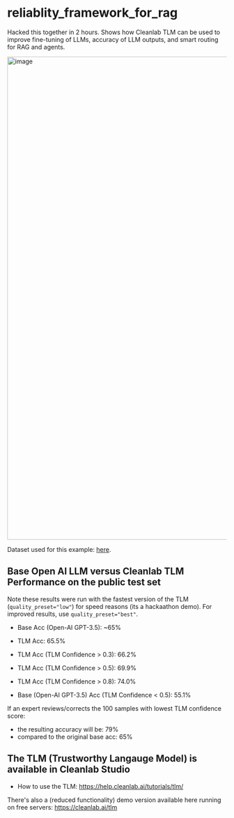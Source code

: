 # reliablity_framework_for_rag
Hacked this together in 2 hours. Shows how Cleanlab TLM can be used to improve fine-tuning of LLMs, accuracy of LLM outputs, and smart routing for RAG and agents.

<img width="1109" alt="image" src="https://github.com/cgnorthcutt/reliablity_framework_for_rag/assets/27030270/f5d5a0e4-2051-4460-bc04-aff1a7640b02">

Dataset used for this example: [here](https://huggingface.co/datasets/nguha/legalbench/viewer/international_citizenship_questions/test?row=2).

## Base Open AI LLM versus Cleanlab TLM Performance on the public test set

Note these results were run with the fastest version of the TLM (`quality_preset="low"`) for speed reasons (its a hackaathon demo). For improved results, use `quality_preset="best"`.

* Base Acc (Open-AI GPT-3.5): ~65%
* TLM Acc: 65.5%

* TLM Acc (TLM Confidence > 0.3): 66.2%
* TLM Acc (TLM Confidence > 0.5): 69.9%
* TLM Acc (TLM Confidence > 0.8): 74.0%


* Base (Open-AI GPT-3.5) Acc (TLM Confidence < 0.5): 55.1%

If an expert reviews/corrects the 100 samples with lowest TLM confidence score:

* the resulting accuracy will be: 79%
* compared to the original base acc: 65%

## The TLM (Trustworthy Langauge Model) is available in Cleanlab Studio

* How to use the TLM: https://help.cleanlab.ai/tutorials/tlm/

There's also a (reduced functionality) demo version available here running on free servers: https://cleanlab.ai/tlm



